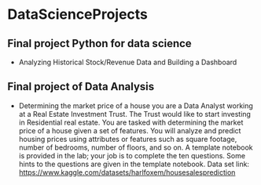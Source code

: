 # DataScienceProjects
## Final project Python for data science 
* Analyzing Historical Stock/Revenue Data and Building a Dashboard
## Final project of Data Analysis
* Determining the market price of a house
 you are a Data Analyst working at a Real Estate Investment Trust. The Trust would like to start investing in Residential real estate. You are tasked with determining the market price of a house given a set of features. You will analyze and predict housing prices using attributes or features such as square footage, number of bedrooms, number of floors, and so on. A template notebook is provided in the lab; your job is to complete the ten questions. Some hints to the questions are given in the template notebook.
Data set link: https://www.kaggle.com/datasets/harlfoxem/housesalesprediction


